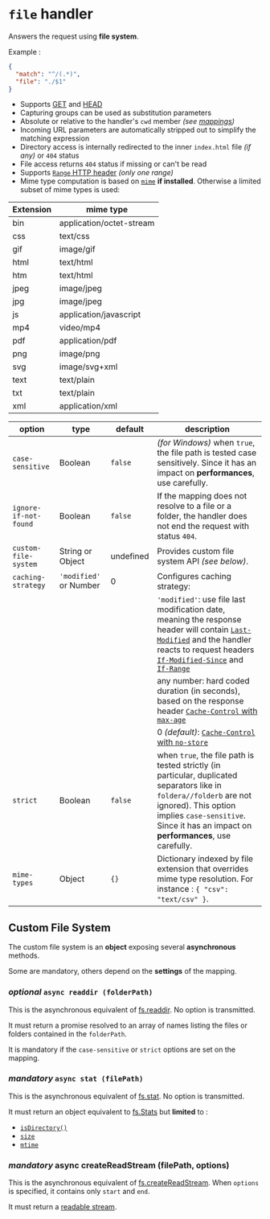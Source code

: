 # `file` handler

Answers the request using **file system**.

Example :
```json
{
  "match": "^/(.*)",
  "file": "./$1"
}
```

* Supports [GET](https://developer.mozilla.org/en-US/docs/Web/HTTP/Methods/GET) and [HEAD](https://developer.mozilla.org/en-US/docs/Web/HTTP/Methods/HEAD)
* Capturing groups can be used as substitution parameters
* Absolute or relative to the handler's `cwd` member *(see [mappings](configuration.md#mappings))*
* Incoming URL parameters are automatically stripped out to simplify the matching expression
* Directory access is internally redirected to the inner `index.html` file *(if any)* or `404` status
* File access returns `404` status if missing or can't be read
* Supports [`Range` HTTP header](https://developer.mozilla.org/en-US/docs/Web/HTTP/Headers/Range) *(only one range)*
* Mime type computation is based on [`mime`](https://www.npmjs.com/package/mime) **if installed**. Otherwise a limited subset of mime types is used:

|Extension|mime type|
|---|---|
|bin|application/octet-stream|
|css|text/css|
|gif|image/gif|
|html|text/html|
|htm|text/html|
|jpeg|image/jpeg|
|jpg|image/jpeg|
|js|application/javascript|
|mp4|video/mp4|
|pdf|application/pdf|
|png|image/png|
|svg|image/svg+xml|
|text|text/plain|
|txt|text/plain|
|xml|application/xml|

| option | type | default | description |
|---|---|---|---|
| `case-sensitive` | Boolean | `false` | *(for Windows)* when `true`, the file path is tested case sensitively. Since it has an impact on **performances**, use carefully. |
| `ignore-if-not-found` | Boolean | `false` | If the mapping does not resolve to a file or a folder, the handler does not end the request with status `404`. |
| `custom-file-system` | String or Object | undefined | Provides custom file system API *(see below)*. |
| `caching-strategy` | `'modified'` or Number | 0 | Configures caching strategy:  |
|||| `'modified'`: use file last modification date, meaning the response header will contain [`Last-Modified`](https://developer.mozilla.org/fr/docs/Web/HTTP/Headers/Last-Modified) and the handler reacts to request headers [`If-Modified-Since`](https://developer.mozilla.org/en-US/docs/Web/HTTP/Headers/If-Modified-Since) and [`If-Range`](https://developer.mozilla.org/en-US/docs/Web/HTTP/Headers/If-Range)  |
|||| any number: hard coded duration (in seconds), based on the response header [`Cache-Control` with `max-age`](https://developer.mozilla.org/en-US/docs/Web/HTTP/Headers/Cache-Control) |
|||| 0 *(default)*: [`Cache-Control` with `no-store`](https://developer.mozilla.org/en-US/docs/Web/HTTP/Headers/Cache-Control) |
| `strict` | Boolean | `false` | when `true`, the file path is tested strictly (in particular, duplicated separators like in `foldera//folderb` are not ignored). This option implies `case-sensitive`. Since it has an impact on **performances**, use carefully. |
| `mime-types` | Object | `{}` | Dictionary indexed by file extension that overrides mime type resolution. For instance : `{ "csv": "text/csv" }`. |

## Custom File System

The custom file system is an **object** exposing several **asynchronous** methods.

Some are mandatory, others depend on the **settings** of the mapping.

### *optional* `async readdir (folderPath)`

This is the asynchronous equivalent of [fs.readdir](https://nodejs.org/api/fs.html#fs_fs_readdir_path_options_callback). No option is transmitted.

It must return a promise resolved to an array of names listing the files or folders contained in the `folderPath`.

It is mandatory if the `case-sensitive` or `strict` options are set on the mapping.

### *mandatory* `async stat (filePath)`

This is the asynchronous equivalent of [fs.stat](https://nodejs.org/api/fs.html#fs_fs_stat_path_options_callback). No option is transmitted.

It must return an object equivalent to [fs.Stats](https://nodejs.org/api/fs.html#fs_class_fs_stats) but **limited** to :
* [`isDirectory()`](https://nodejs.org/api/fs.html#fs_stats_isdirectory)
* [`size`](https://nodejs.org/api/fs.html#fs_stats_size)
* [`mtime`](https://nodejs.org/api/fs.html#fs_stats_mtime)

### *mandatory* async createReadStream (filePath, options)

This is the asynchronous equivalent of [fs.createReadStream](https://nodejs.org/api/fs.html#fs_fs_createreadstream_path_options).  When `options` is specified, it contains only `start` and `end`.

It  must return a [readable stream](https://nodejs.org/api/fs.html#stream_class_stream_readable).
